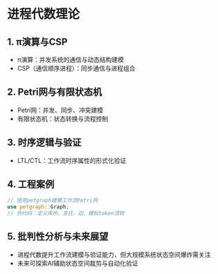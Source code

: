 # 进程代数理论

## 1. π演算与CSP

- π演算：并发系统的通信与动态结构建模
- CSP（通信顺序进程）：同步通信与进程组合

## 2. Petri网与有限状态机

- Petri网：并发、同步、冲突建模
- 有限状态机：状态转换与流程控制

## 3. 时序逻辑与验证

- LTL/CTL：工作流时序属性的形式化验证

## 4. 工程案例

```rust
// 使用petgraph建模工作流Petri网
use petgraph::Graph;
// 伪代码：定义库所、变迁、边，模拟token流转
```

## 5. 批判性分析与未来展望

- 进程代数提升工作流建模与验证能力，但大规模系统状态空间爆炸需关注
- 未来可探索AI辅助状态空间裁剪与自动化验证
